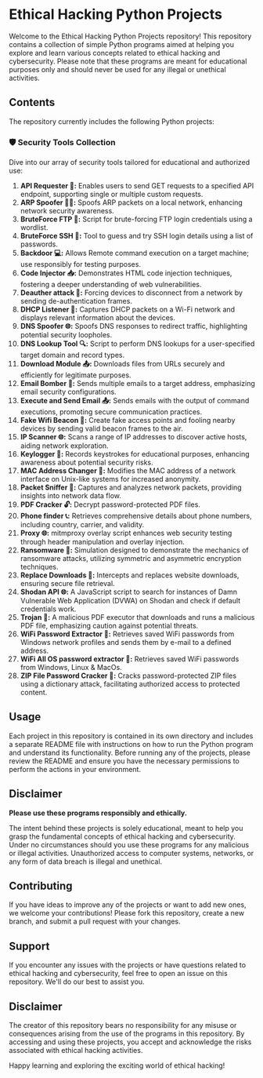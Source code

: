 # Ethical Hacking Python Projects

Welcome to the Ethical Hacking Python Projects repository! This repository contains a collection of simple Python programs aimed at helping you explore and learn various concepts related to ethical hacking and cybersecurity. Please note that these programs are meant for educational purposes only and should never be used for any illegal or unethical activities.

## Contents

The repository currently includes the following Python projects:

### 🛡️ Security Tools Collection

Dive into our array of security tools tailored for educational and authorized use:

1. **API Requester 🚀:** Enables users to send GET requests to a specified API endpoint, supporting single or multiple custom requests.
2. **ARP Spoofer 🕵️‍♂️:** Spoofs ARP packets on a local network, enhancing network security awareness.
3. **BruteForce FTP 🔐:** Script for brute-forcing FTP login credentials using a wordlist.
4. **BruteForce SSH 🔑:** Tool to guess and try SSH login details using a list of passwords.
5. **Backdoor 💻:** Allows Remote command execution on a target machine; use responsibly for testing purposes.
6. **Code Injector 📥:** Demonstrates HTML code injection techniques, fostering a deeper understanding of web vulnerabilities.
7. **Deauther attack 📶:** Forcing devices to disconnect from a network by sending de-authentication frames.
8. **DHCP Listener 📡:** Captures DHCP packets on a Wi-Fi network and displays relevant information about the devices.
9. **DNS Spoofer 🌐:** Spoofs DNS responses to redirect traffic, highlighting potential security loopholes.
10. **DNS Lookup Tool 🔍:** Script to perform DNS lookups for a user-specified target domain and record types.
11. **Download Module 📤:** Downloads files from URLs securely and efficiently for legitimate purposes.
12. **Email Bomber 📧:** Sends multiple emails to a target address, emphasizing email security configurations.
13. **Execute and Send Email 📤:** Sends emails with the output of command executions, promoting secure communication practices.
14. **Fake Wifi Beacon 🚥:** Create fake access points and fooling nearby devices by sending valid beacon frames to the air.
15. **IP Scanner 🌐:** Scans a range of IP addresses to discover active hosts, aiding network exploration.
16. **Keylogger 📝:** Records keystrokes for educational purposes, enhancing awareness about potential security risks.
17. **MAC Address Changer 🔄:** Modifies the MAC address of a network interface on Unix-like systems for increased anonymity.
18. **Packet Sniffer 📶:** Captures and analyzes network packets, providing insights into network data flow.
19. **PDF Cracker 🔓:** Decrypt password-protected PDF files.
20. **Phone finder 📞:** Retrieves comprehensive details about phone numbers, including country, carrier, and validity.
21. **Proxy 🌐:** mitmproxy overlay script enhances web security testing through header manipulation and overlay injection.
22. **Ransomware 💼:** Simulation designed to demonstrate the mechanics of ransomware attacks, utilizing symmetric and asymmetric encryption techniques.
23. **Replace Downloads 🔄:** Intercepts and replaces website downloads, ensuring secure file retrieval.
24. **Shodan API 🌐:** A JavaScript script to search for instances of Damn Vulnerable Web Application (DVWA) on Shodan and check if default credentials work.
25. **Trojan 🦠:** A malicious PDF executor that downloads and runs a malicious PDF file, emphasizing caution against potential threats.
26. **WiFi Password Extractor 🔑:** Retrieves saved WiFi passwords from Windows network profiles and sends them by e-mail to a defined address.
27. **WiFi All OS password extractor 🔑:** Retrieves saved WiFi passwords from Windows, Linux & MacOs.
28. **ZIP File Password Cracker 🧩:** Cracks password-protected ZIP files using a dictionary attack, facilitating authorized access to protected content.

## Usage

Each project in this repository is contained in its own directory and includes a separate README file with instructions on how to run the Python program and understand its functionality. Before running any of the projects, please review the README and ensure you have the necessary permissions to perform the actions in your environment.

## Disclaimer

**Please use these programs responsibly and ethically.**

The intent behind these projects is solely educational, meant to help you grasp the fundamental concepts of ethical hacking and cybersecurity. Under no circumstances should you use these programs for any malicious or illegal activities. Unauthorized access to computer systems, networks, or any form of data breach is illegal and unethical.

## Contributing

If you have ideas to improve any of the projects or want to add new ones, we welcome your contributions! Please fork this repository, create a new branch, and submit a pull request with your changes.

## Support

If you encounter any issues with the projects or have questions related to ethical hacking and cybersecurity, feel free to open an issue on this repository. We'll do our best to assist you.

## Disclaimer

The creator of this repository bears no responsibility for any misuse or consequences arising from the use of the programs in this repository. By accessing and using these projects, you accept and acknowledge the risks associated with ethical hacking activities.

Happy learning and exploring the exciting world of ethical hacking!

